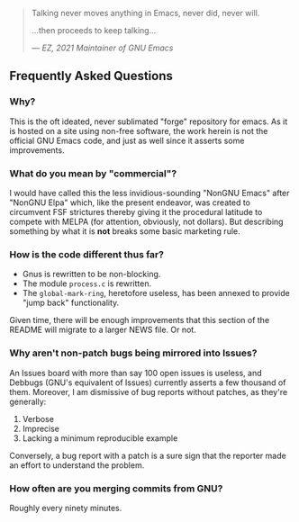 > Talking never moves anything in Emacs, never did, never will.
>
> ...then proceeds to keep talking...
>
> &mdash; <cite>EZ, 2021 Maintainer of GNU Emacs</cite>

## Frequently Asked Questions

### Why?

This is the oft ideated, never sublimated "forge" repository for
emacs.  As it is hosted on a site using non-free software, the work
herein is not the official GNU Emacs code, and just as well since it
asserts some improvements.

### What do you mean by "commercial"?

I would have called this the less invidious-sounding "NonGNU Emacs"
after "NonGNU Elpa" which, like the present endeavor, was created to
circumvent FSF strictures thereby giving it the procedural latitude to
compete with MELPA (for attention, obviously, not dollars).  But
describing something by what it is **not** breaks some basic marketing
rule.

### How is the code different thus far?

- Gnus is rewritten to be non-blocking.
- The module `process.c` is rewritten.
- The `global-mark-ring`, heretofore useless, has been annexed to
  provide "jump back" functionality.

Given time, there will be enough improvements that this section of the
README will migrate to a larger NEWS file.  Or not.

### Why aren't non-patch bugs being mirrored into Issues?

An Issues board with more than say 100 open issues is useless, and
Debbugs (GNU's equivalent of Issues) currently asserts a few thousand of
them.  Moreover, I am dismissive of bug reports without patches, as
they're generally:

1. Verbose
2. Imprecise
3. Lacking a minimum reproducible example

Conversely, a bug report with a patch is a sure sign that the reporter
made an effort to understand the problem.

### How often are you merging commits from GNU?

Roughly every ninety minutes.
